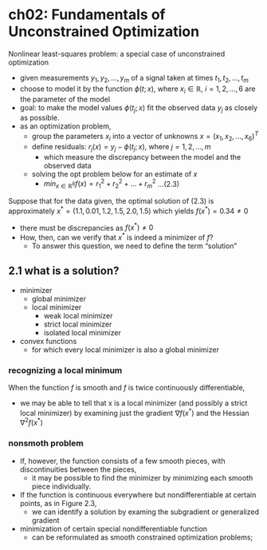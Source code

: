 # ch02: Fundamentals of Unconstrained Optimization

Nonlinear least-squares problem: a special case of unconstrained optimization
* given measurements $y_1, y_2, \ldots, y_m$ of a signal taken at times $t_1, t_2, \ldots, t_m$
* choose to model it by the function $\phi(t;x)$,
  where $x_i \in \mathbb{R}$, $i = 1, 2, \ldots, 6$ are the parameter of the model
* goal: to make the model values $\phi(t_j;x)$ fit the observed data $y_j$ as closely as possible.
* as an optimization problem,
  * group the parameters $x_i$ into a vector of unknowns $x = (x_1, x_2, \ldots, x_6)^T$
  * define residuals: $r_j(x) = y_j - \phi(t_j;x)$, where $j = 1, 2, \ldots, m$
    * which measure the discrepancy between the model and the observed data
  * solving the opt problem below for an estimate of $x$
    * $min_{x \in \mathbb{R}^6} f(x) = r_1^2 + r_2^2 + \ldots + r_m^2$ ...(2.3)

Suppose that for the data given, the optimal solution of (2.3) is approximately
$x^* = (1.1, 0.01, 1.2, 1.5, 2.0, 1.5)$ which yields $f (x^*) = 0.34 \ne 0$
* there must be discrepancies as $f(x^*) \ne 0$
* How, then, can we verify that $x^*$ is indeed a minimizer of $f$?
  * To answer this question, we need to define the term “solution”

## 2.1 what is a solution?
* minimizer
  * global minimizer
  * local minimizer
    * weak local minimizer
    * strict local minimizer
    * isolated local minimizer
* convex functions
  * for which every local minimizer is also a global minimizer

### recognizing a local minimum
When the function $f$ is smooth and $f$ is twice continuously differentiable,
* we may be able to tell that x is a local minimizer (and possibly a strict local minimizer) by
  examining just the gradient $\nabla f(x^*)$ and the Hessian $\nabla^2 f(x^*)$

### nonsmoth problem
* If, however, the function consists of a few smooth pieces, with discontinuities between the pieces,
  * it may be possible to find the minimizer by minimizing each smooth piece individually.
* If the function is continuous everywhere but nondifferentiable at certain points, as in Figure 2.3,
  * we can identify a solution by examing the subgradient or generalized gradient
* minimization of certain special nondifferentiable function
  * can be reformulated as smooth constrained optimization problems;
